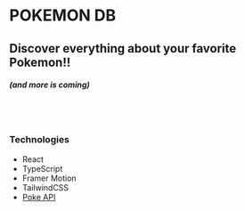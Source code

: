 # POKEMON DB

## Discover everything about your favorite Pokemon!! 
##### (and more is coming)

<br />
<br />

### Technologies
- React
- TypeScript
- Framer Motion
- TailwindCSS
- [Poke API](https://pokeapi.co/)